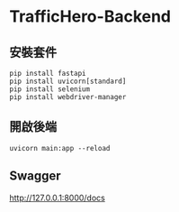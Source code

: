 # TrafficHero-Backend

## 安裝套件
```
pip install fastapi
pip install uvicorn[standard]
pip install selenium
pip install webdriver-manager
```

## 開啟後端
```
uvicorn main:app --reload
```

## Swagger
http://127.0.0.1:8000/docs
